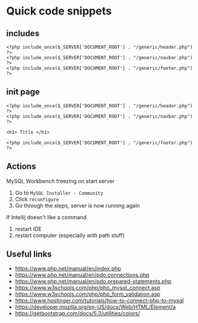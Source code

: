 # Quick code snippets

## includes

```injectablephp
<?php include_once($_SERVER['DOCUMENT_ROOT'] . "/generic/header.php") ?>
<?php include_once($_SERVER['DOCUMENT_ROOT'] . "/generic/navbar.php") ?>
<?php include_once($_SERVER['DOCUMENT_ROOT'] . "/generic/footer.php") ?>
```

## init page

```injectablephp
<?php include_once($_SERVER['DOCUMENT_ROOT'] . "/generic/header.php") ?>
<?php include_once($_SERVER['DOCUMENT_ROOT'] . "/generic/navbar.php") ?>

<h1> Title </h1>

<?php include_once($_SERVER['DOCUMENT_ROOT'] . "/generic/footer.php") ?>
```

## Actions

MySQL Workbench freezing on start server
1) Go to `MySQL Installer - Community`
2) Click `reconfigure`
3) Go through the steps, server is now running again

If Intellij doesn't like a command
1) restart IDE 
2) restart computer (especially with path stuff)

## Useful links

- https://www.php.net/manual/en/index.php
- https://www.php.net/manual/en/pdo.connections.php
- https://www.php.net/manual/en/pdo.prepared-statements.php
- https://www.w3schools.com/php/php_mysql_connect.asp
- https://www.w3schools.com/php/php_form_validation.asp
- https://www.hostinger.com/tutorials/how-to-connect-php-to-mysql
- https://developer.mozilla.org/en-US/docs/Web/HTML/Element/a
- https://getbootstrap.com/docs/5.3/utilities/colors/